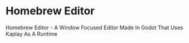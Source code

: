 # Homebrew Editor

 Homebrew Editor - A Window Focused Editor Made In Godot That Uses Kaplay As A Runtime
